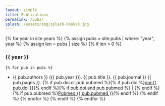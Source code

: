```yaml
---
layout: simple
title: Publications
permalink: /pubs/
splash: /assets/img/splash-books3.jpg
---
```

{% for year in site.years %}
  {% assign pubs = site.pubs | where: "year", year %}
  {% assign len = pubs | size %}
  {% if len > 0 %}
### {{ year }}
    {% for pub in pubs %}
* <a name="{{ pub.path | remove: '_pubs/' | remove: '.md' }}"/>{{ pub.authors }} ({{ pub.year }}). {{ pub.title }}. {{ pub.journal }} {{ pub.pages }}. {% if pub.doi or pub.pubmed %}<span class="publinks">{% if pub.doi %}<a href="http://dx.doi.org/{{ pub.doi }}">doi:{{ pub.doi }}</a>{% endif %}{% if pub.doi and pub.pubmed %} \| {% endif %}{% if pub.pubmed %}<a href="https://www.ncbi.nlm.nih.gov/pubmed/{{ pub.pubmed }}">Pubmed:{{ pub.pubmed }}</a>{% endif %}</span>
      {% endif %}
    {% endfor %}
  {% endif %}
{% endfor %}
